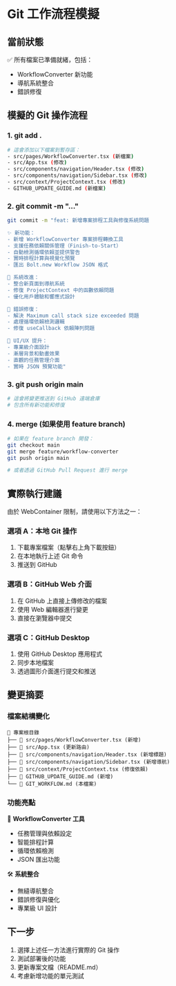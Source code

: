 # Git 工作流程模擬

## 當前狀態
✅ 所有檔案已準備就緒，包括：
- WorkflowConverter 新功能
- 導航系統整合  
- 錯誤修復

## 模擬的 Git 操作流程

### 1. git add .
```bash
# 這會添加以下檔案到暫存區：
- src/pages/WorkflowConverter.tsx (新檔案)
- src/App.tsx (修改)
- src/components/navigation/Header.tsx (修改)  
- src/components/navigation/Sidebar.tsx (修改)
- src/context/ProjectContext.tsx (修改)
- GITHUB_UPDATE_GUIDE.md (新檔案)
```

### 2. git commit -m "..."
```bash
git commit -m "feat: 新增專案排程工具與修復系統問題

✨ 新功能：
- 新增 WorkflowConverter 專案排程轉換工具
- 支援任務依賴關係管理（Finish-to-Start）
- 自動檢測循環依賴並提供警告
- 實時排程計算與視覺化預覽
- 匯出 Bolt.new Workflow JSON 格式

🔧 系統改進：
- 整合新頁面到導航系統
- 修復 ProjectContext 中的函數依賴問題
- 優化用戶體驗和響應式設計

🐛 錯誤修復：
- 解決 Maximum call stack size exceeded 問題
- 處理循環依賴檢測邏輯
- 修復 useCallback 依賴陣列問題

📱 UI/UX 提升：
- 專業級介面設計
- 漸層背景和動畫效果
- 直觀的任務管理介面
- 實時 JSON 預覽功能"
```

### 3. git push origin main
```bash
# 這會將變更推送到 GitHub 遠端倉庫
# 包含所有新功能和修復
```

### 4. merge (如果使用 feature branch)
```bash
# 如果在 feature branch 開發：
git checkout main
git merge feature/workflow-converter
git push origin main

# 或者透過 GitHub Pull Request 進行 merge
```

## 實際執行建議

由於 WebContainer 限制，請使用以下方法之一：

### 選項 A：本地 Git 操作
1. 下載專案檔案（點擊右上角下載按鈕）
2. 在本地執行上述 Git 命令
3. 推送到 GitHub

### 選項 B：GitHub Web 介面
1. 在 GitHub 上直接上傳修改的檔案
2. 使用 Web 編輯器進行變更
3. 直接在瀏覽器中提交

### 選項 C：GitHub Desktop
1. 使用 GitHub Desktop 應用程式
2. 同步本地檔案
3. 透過圖形介面進行提交和推送

## 變更摘要

### 檔案結構變化
```
📁 專案根目錄
├── 📄 src/pages/WorkflowConverter.tsx (新增)
├── 📄 src/App.tsx (更新路由)
├── 📄 src/components/navigation/Header.tsx (新增標題)
├── 📄 src/components/navigation/Sidebar.tsx (新增導航)
├── 📄 src/context/ProjectContext.tsx (修復依賴)
├── 📄 GITHUB_UPDATE_GUIDE.md (新增)
└── 📄 GIT_WORKFLOW.md (本檔案)
```

### 功能亮點
🎯 **WorkflowConverter 工具**
- 任務管理與依賴設定
- 智能排程計算
- 循環依賴檢測
- JSON 匯出功能

🛠️ **系統整合**
- 無縫導航整合
- 錯誤修復與優化
- 專業級 UI 設計

## 下一步
1. 選擇上述任一方法進行實際的 Git 操作
2. 測試部署後的功能
3. 更新專案文檔（README.md）
4. 考慮新增功能的單元測試
